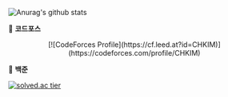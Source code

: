 
![Anurag's github stats](https://github-readme-stats.vercel.app/api?username=github-changhyeon&count_private=true)

🔴 **코드포스**

<div align="center"> [![CodeForces Profile](https://cf.leed.at?id=CHKIM)](https://codeforces.com/profile/CHKIM) </div>


🔵 **백준**

[![solved.ac tier](http://mazassumnida.wtf/api/generate_badge?boj=ckdhyeon95)](https://solved.ac/ckdhyeon95)
<!--
**github-changhyeon/github-changhyeon** is a ✨ _special_ ✨ repository because its `README.md` (this file) appears on your GitHub profile.

Here are some ideas to get you started:

- 🔭 I’m currently working on ...
- 🌱 I’m currently learning ...
- 👯 I’m looking to collaborate on ...
- 🤔 I’m looking for help with ...
- 💬 Ask me about ...
- 📫 How to reach me: ...
- 😄 Pronouns: ...
- ⚡ Fun fact: ...
-->
